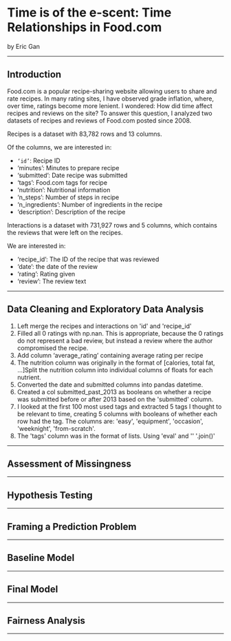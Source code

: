 # Time is of the e-scent: Time Relationships in Food.com
by Eric Gan

---

## Introduction
Food.com is a popular recipe-sharing website allowing users to share and rate recipes. In many rating sites, I have observed grade inflation, where, over time, ratings become more lenient. I wondered: How did time affect recipes and reviews on the site? To answer this question, I analyzed two datasets of recipes and reviews of Food.com posted since 2008.

Recipes is a dataset with 83,782 rows and 13 columns.

Of the columns, we are interested in: 
- `‘id’`: Recipe ID
- ‘minutes’: Minutes to prepare recipe
- ‘submitted’: Date recipe was submitted
- ‘tags’: Food.com tags for recipe
- ‘nutrition’: Nutritional information
- ‘n_steps’: Number of steps in recipe
- ‘n_ingredients’: Number of ingredients in the recipe
- ‘description’: Description of the recipe


Interactions is a dataset with 731,927 rows and 5 columns, which contains the reviews that were left on the recipes.

We are interested in: 
- ‘recipe_id’: The ID of the recipe that was reviewed
- ‘date’: the date of the review
- ‘rating’: Rating given
- ‘review’: The review text

---

## Data Cleaning and Exploratory Data Analysis
1. Left merge the recipes and interactions on 'id' and 'recipe_id'
2. Filled all 0 ratings with np.nan. This is appropriate, because the 0 ratings do not represent a bad review, but instead a review where the author compromised the recipe.
3. Add column ‘average_rating’ containing average rating per recipe
4. The nutrition column was originally in the format of [calories, total fat, ...]Split the nutrition column into individual columns of floats for each nutrient.
5. Converted the date and submitted columns into pandas datetime.
6. Created a col submitted_past_2013 as booleans on whether a recipe was submitted before or after 2013 based on the 'submitted' column. 
7. I looked at the first 100 most used tags and extracted 5 tags I thought to be relevant to time, creating 5 columns with booleans of whether each row had the tag. The columns are: 'easy', 'equipment', 'occasion', 'weeknight', 'from-scratch'.
8. The 'tags' column was in the format of lists. Using 'eval' and '' '.join()'

---

## Assessment of Missingness

---

## Hypothesis Testing

---

## Framing a Prediction Problem

---

## Baseline Model

---

## Final Model

---

## Fairness Analysis

---
